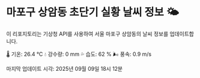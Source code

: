 
# 마포구 상암동 초단기 실황 날씨 정보 🌤️

이 리포지토리는 기상청 API를 사용하여 서울 마포구 상암동의 날씨 정보를 업데이트합니다. 

🌡️ 기온: 26.4 ℃
💧 강수량: 0 mm
💦 습도: 62 %
🌬️ 풍속: 0.9 m/s

마지막 업데이트 시각: 2025년 09월 09일 18시 12분    
